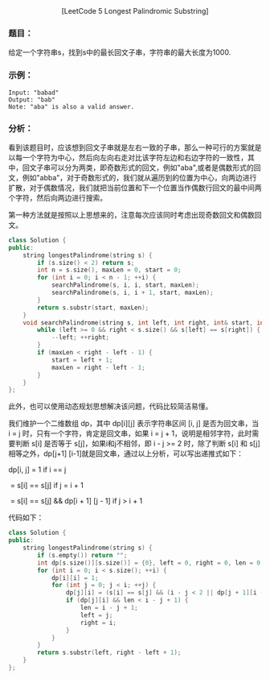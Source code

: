 <center>[LeetCode 5 Longest Palindromic Substring]</center>

### 题目：

给定一个字符串s，找到s中的最长回文子串，字符串的最大长度为1000.

### 示例：

```
Input: "babad"
Output: "bab"
Note: "aba" is also a valid answer.
```

### 分析：

看到该题目时，应该想到回文子串就是左右一致的子串，那么一种可行的方案就是以每一个字符为中心，然后向左向右走对比该字符左边和右边字符的一致性，其中，回文子串可以分为两类，即奇数形式的回文，例如"aba",或者是偶数形式的回文，例如"abba"，对于奇数形式的，我们就从遍历到的位置为中心，向两边进行扩散，对于偶数情况，我们就把当前位置和下一个位置当作偶数行回文的最中间两个字符，然后向两边进行搜索。

第一种方法就是按照以上思想来的，注意每次应该同时考虑出现奇数回文和偶数回文。

```c++
class Solution {
public:
    string longestPalindrome(string s) {
        if (s.size() < 2) return s;
        int n = s.size(), maxLen = 0, start = 0;
        for (int i = 0; i < n - 1; ++i) {
            searchPalindrome(s, i, i, start, maxLen);
            searchPalindrome(s, i, i + 1, start, maxLen);
        }
        return s.substr(start, maxLen);
    }
    void searchPalindrome(string s, int left, int right, int& start, int& maxLen) {
        while (left >= 0 && right < s.size() && s[left] == s[right]) {
            --left; ++right;
        }
        if (maxLen < right - left - 1) {
            start = left + 1;
            maxLen = right - left - 1;
        }
    }
};
```

此外，也可以使用动态规划思想解决该问题，代码比较简洁易懂。

我们维护一个二维数组 dp，其中 dp[i][j] 表示字符串区间 [i, j] 是否为回文串，当 i = j 时，只有一个字符，肯定是回文串，如果 i = j + 1，说明是相邻字符，此时需要判断 s[i] 是否等于 s[j]，如果i和j不相邻，即 i - j >= 2 时，除了判断 s[i] 和 s[j] 相等之外，dp[j+1] [i-1]就是回文串，通过以上分析，可以写出递推式如下：

dp[i, j] = 1                                               if i == j

​           = s[i] == s[j]                                if j = i + 1

​           = s[i] == s[j] && dp[i + 1] [j - 1]    if j > i + 1      

代码如下：

```c++
class Solution {
public:
    string longestPalindrome(string s) {
        if (s.empty()) return "";
        int dp[s.size()][s.size()] = {0}, left = 0, right = 0, len = 0;
        for (int i = 0; i < s.size(); ++i) {
            dp[i][i] = 1;
            for (int j = 0; j < i; ++j) {
                dp[j][i] = (s[i] == s[j] && (i - j < 2 || dp[j + 1][i - 1]));
                if (dp[j][i] && len < i - j + 1) {
                    len = i - j + 1;
                    left = j;
                    right = i;
                }
            }
        }
        return s.substr(left, right - left + 1);
    }
};
```

